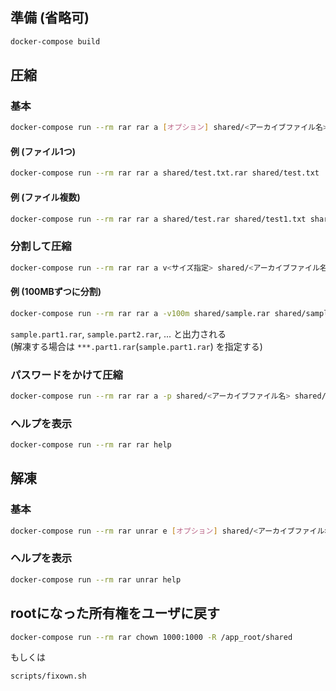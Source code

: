 ## 準備 (省略可)
```sh
docker-compose build
```

## 圧縮
### 基本
```sh
docker-compose run --rm rar rar a [オプション] shared/<アーカイブファイル名> shared/<圧縮させるファイル名>
```
#### 例 (ファイル1つ)
```sh
docker-compose run --rm rar rar a shared/test.txt.rar shared/test.txt
```
#### 例 (ファイル複数)
```sh
docker-compose run --rm rar rar a shared/test.rar shared/test1.txt shared/test2.txt
```

### 分割して圧縮
```sh
docker-compose run --rm rar rar a v<サイズ指定> shared/<アーカイブファイル名> shared/<圧縮させるファイル名>
```
#### 例 (100MBずつに分割)
```sh
docker-compose run --rm rar rar a -v100m shared/sample.rar shared/sample.mp4
```
`sample.part1.rar`, `sample.part2.rar`, ... と出力される  
(解凍する場合は `***.part1.rar`(`sample.part1.rar`) を指定する)

### パスワードをかけて圧縮
```sh
docker-compose run --rm rar rar a -p shared/<アーカイブファイル名> shared/<圧縮させるファイル名>
```

### ヘルプを表示
```sh
docker-compose run --rm rar rar help
```

## 解凍
### 基本
```sh
docker-compose run --rm rar unrar e [オプション] shared/<アーカイブファイル名>
```

### ヘルプを表示
```sh
docker-compose run --rm rar unrar help
```

## rootになった所有権をユーザに戻す
```sh
docker-compose run --rm rar chown 1000:1000 -R /app_root/shared
```
もしくは
```sh
scripts/fixown.sh
```
